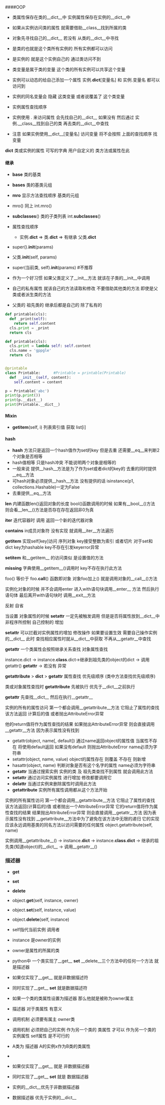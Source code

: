 ####OOP
- 类属性保存在类的__dict__中 实例属性保存在实例的__dict__中
- 如果从实例访问类的属性 就需要借助__class__找到所属的类
- 对象先寻找自己的__dict__ 若没有 从类的__dict__中寻找

- 是类的也就是这个类所有实例的 所有实例都可以访问
- 是实例的 就是这个实例自己的 通过类访问不到
- 类变量是属于类的变量 这个类的所有实例可以共享这个变量
- 实例可以动态的给自己添加一个属性 实例.__dict__[变量名] 和 实例.变量名 都可以访问到
- 实例的同名变量会 隐藏 这类变量 或者说覆盖了 这个类变量

- 实例属性查找顺序
- 实例使用 . 来访问属性 会先找自己的__dict__ 如果没有 然后通过 实例.__class__找到自己的类 再去类的__dict__中查找
- 注意 如果实例使用__dict__[变量名] 访问变量 将不会按照 上面的查找顺序 找变量


__dict__ 类或实例的属性 可写的字典 用户自定义的 类方法或属性在此


#### 继承

- __base__ 类的基类
- __bases__ 类的基类元组
- __mro__ 显示方法查找顺序 基类的元组
- mro()   同上  int.mro()
- __subclasses__() 类的子类列表  int.__subclasses__() 


- 属性查找顺序
    - 实例.__dict__ => 类.__dict__ => 有继承 父类.__dict__
- super().__init__(params)
- 父类.__init__(self, params)
- super(当前类, self).__init__(params)  #不推荐
- 作为一个好习惯 如果父类定义了__init__方法 就该在子类的__init__中调用
- 自己的私有属性 就该自己的方法读取和修改 不要借助其他类的方法 即使是父类或者派生类的方法
- 父类的 祖先类的 继承后都是自己的 除了私有的

```python
def printable(cls):
  def _print(self):
    return self.content
  cls.print = _print
  return cls

def printable(cls):
  cls.print = lambda self: self.content
  cls.name = 'gppgle'
  return cls


@printable
class Printable:      #Printable = printable(Printable)
  def __init__(self, content):
    self.content = content

p = Printable('abc')
print(p.print())
print(p.__dict__)
print(Printable.__dict__)
```
#### Mixin

- __getitem__(self, i) 列表索引值 获取 list[i]



#### hash
- __hash__ 方法只是返回一个hash值作为set的key 但是去重 还需要__eq__来判断2个对象是否相等
- hash值相等 只是hash冲突 不能说明两个对象是相等的
- 一般来说 提供__hash__方法是为了作为set或者dict的key的 去重的同时提供__eq__方法
- 可hash对象必须提供__hash__方法 没有提供的话 isinstance(p1, collections.Hashable)一定为False
- 去重提供__eq__方法


__len__ 内建函数len()返回对象的长度 bool()函数调用的时候 如果有__bool__()方法 则会看__len__()方法是否存在存在返回非0为真

__iter__ 迭代容器时 调用 返回一个新的迭代器对象

__contains__ in成员对象符 没有实现 就调用__iter__方法遍历 

__getitem__ 实现self[key]访问 序列对象 key接受整数为索引 或者切片 对于set和dict key为hashable key不存在引发keyerror异常

__setitem__ 和__getitem__ 的访问类似 是设置值的方法

__missing__ 字典使用__getitem__()调用时 key不存在执行此方法


foo() 等价于 foo.__call__()
函数即对象 对象foo加上() 就是调用对象的__call__()方法

实例化对象的时候 并不会调用enter 进入with语句块调用__enter__ 方法 然后执行语句体
最后离开with语句块时 调用__exit__方法

反射 自省

当设置 对象属性的时候 __setattr__ 一定先被触发调用 但是是否将属性放到__dict__中 非程序所控制 自己控制的 增加

__setattr__ 可以拦截对实例属性的增加 修改操作 如果要设置生效 需要自己操作实例的__dict__ 此时 查找相应属性时就从__dict__中获取 不再从__getattr__中查找

__getattr__ 一个类属性会按照继承关系查找 对象属性查找 

instance.dict -> instance.__class__.dict->继承到祖先类的object的dict -> 调用getattr() __getattr__ -> 若没有 异常


__getattribute__ > __dict__ > __getattr__ 属性查找 优先级顺序 (类中方法查找优先级顺序)

类或对象属性查找时 __getattribute__ 先被执行  优先于__dict__之前执行

__getattr__ 先查找__dict__ 然后在执行__getattr__

实例的所有的属性访问 第一个都会调用__getattribute__方法 它阻止了属性的查找 该方法返回 计算后的值 或者抛出AttributeError异常

他的return值将作为属性查找的结果 如果抛出AttributeError异常 则会直接调用__getattr__方法 因为表示属性没有找到



- getattr(object, name[, default]) 通过name返回object的属性值 当属性不存在 将使用default返回 如果没有default 则抛出AttributeError name必须为字符串
- setattr(object, name, value) object的属性存在 则覆盖 不存在 则新增
- hasattr(object, name) 判断对象是否有这个名字的属性 name必须为字符串
- __getattr__ 当通过搜索实例 实例的类 及 祖先类查找不到属性 就会调用此方法
- __setattr__ 通过访问实例属性 进行增加 修改都要调用它
- __delattr__ 当通过实例来删除属性时调用此方法
- __getattribute__ 实例所有属性调用都从这个方法开始


实例的所有属性访问 第一个都会调用__getattribute__方法 它阻止了属性的查找 该方法返回(计算后的)值 或者抛出一个AttributeError异常
它的return值将作为属性查找的结果 结果抛出AttributeError异常 则会直接调用__getattr__方法 因为表示属性没有找到
__getattribute__方法中为了避免在该方法中无限的递归 它的实现应该永远调用基类的同名方法以访问需要的任何属性 object.getattribute(self, name)


实例调用__getattribute__() -> instance.__dict__ -> instance.__class__.__dict__ -> 继承的祖先类(知道object)的__dict__ -> 调用__getattr__()

### 描述器
- __get__
- __set__
- __delete__
- object.__get__(self, instance, owner)
- object.__set__(self, instance, value)
- object.__delete__(self, instance)
- self指代当前实例 调用者
- instance 是owner的实例
- owner是属性的所属的类


- python中 一个类实现了__get__ __set__ __delete__三个方法中的任何一个方法 就是描述器
- 如果仅实现了__get__ 就是非数据描述符
- 同时实现了__get__ __set__ 就是数据描述符
- 如果一个类的类属性设置为描述器 那么他就是被称为owner属主
- 描述器 对于类属性 有意义
- 调用机制 必须要有属主 owner类
- 调用机制 必须把自己的实例 作为另一个类的 类属性 才可以 作为另一个类的 实例属性 self属性 是不可行的
- A类为 描述器  A的实例x作为B类的类属性
- 
- 如果仅实现了__get__ 就是          非数据描述器
- 同时实现了__get__ __set__ 就是   数据描述器

- 实例的__dict__优先于非数据描述器
- 数据描述器 优先于实例的__dict__

